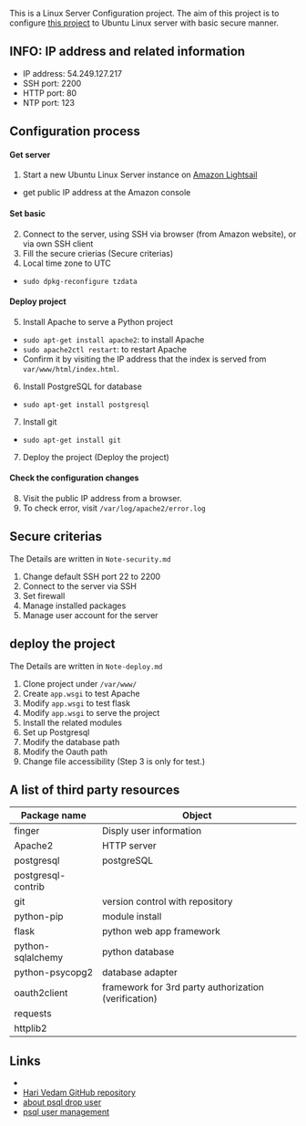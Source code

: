 This is a Linux Server Configuration project.
The aim of this project is to configure [this project](https://github.com/YukinoKoh/fsnd-catalog) to Ubuntu Linux server with basic secure manner.

## INFO: IP address and related information
- IP address: 54.249.127.217
- SSH port: 2200 
- HTTP port: 80
- NTP port: 123

## Configuration process
#### Get server
1. Start a new Ubuntu Linux Server instance on [Amazon Lightsail](https://lightsail.aws.amazon.com)
- get public IP address at the Amazon console
#### Set basic 
2. Connect to the server, using SSH via browser (from Amazon website), or via own SSH client
3. Fill the secure crierias (Secure criterias)
4. Local time zone to UTC
- `sudo dpkg-reconfigure tzdata`
#### Deploy project
5. Install Apache to serve a Python project
- `sudo apt-get install apache2`: to install Apache
- `sudo apache2ctl restart`: to restart Apache
- Confirm it by visiting the IP address that the index is served from `var/www/html/index.html`.
6. Install PostgreSQL for database
- `sudo apt-get install postgresql`
7. Install git
- `sudo apt-get install git`
7. Deploy the project (Deploy the project) 
#### Check the configuration changes
8. Visit the public IP address from a browser.
9. To check error, visit `/var/log/apache2/error.log`

## Secure criterias
The Details are written in `Note-security.md` 
1. Change default SSH port 22 to 2200
2. Connect to the server via SSH
3. Set firewall
4. Manage installed packages
5. Manage user account for the server 

## deploy the project
The Details are written in `Note-deploy.md` 
1. Clone project under `/var/www/` 
2. Create `app.wsgi` to test Apache
3. Modify `app.wsgi` to test flask
4. Modify `app.wsgi` to serve the project
5. Install the related modules
6. Set up Postgresql
7. Modify the database path
8. Modify the Oauth path
9. Change file accessibility 
(Step 3 is only for test.)


## A list of third party resources
| Package name         | Object                                                |
|----------------------|-------------------------------------------------------|
| finger               | Disply user information                               |
| Apache2              | HTTP server                                           |
| postgresql           | postgreSQL                                            | 
| postgresql-contrib   |                                                       |
| git                  | version control with repository                       |
| python-pip           | module install                                        |
| flask                | python web app framework                              |
| python-sqlalchemy    | python database                                       |
| python-psycopg2      | database adapter                                      |
| oauth2client         | framework for 3rd party authorization (verification)  |
| requests 
| httplib2

## Links
- [](https://github.com/ghoshabhi/P5-Linux-Config)
- [Hari Vedam GitHub repository](https://github.com/harushimo/linux-server-configuration)
- [about psql drop user](https://stackoverflow.com/questions/3023583/postgresql-how-to-quickly-drop-a-user-with-existing-privileges)
- [psql user management](https://www.a2hosting.com/kb/developer-corner/postgresql/managing-postgresql-databases-and-users-from-the-command-line#Deleting-PostgreSQL-users)

